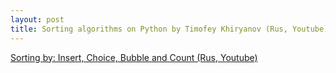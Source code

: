 ```yaml
---
layout: post
title: Sorting algorithms on Python by Timofey Khiryanov (Rus, Youtube)
---
```


[Sorting by: Insert, Choice, Bubble and Count (Rus, Youtube)](https://www.youtube.com/watch?v=NLq7nB9bV0M)
